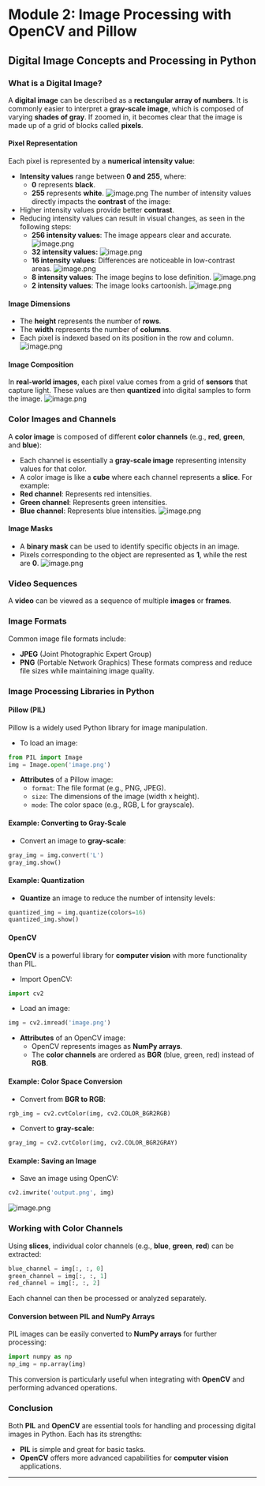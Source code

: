 

# Module 2: Image Processing with OpenCV and Pillow
## Digital Image Concepts and Processing in Python
### What is a Digital Image?
A **digital image** can be described as a **rectangular array of numbers**. It is commonly easier to interpret a **gray-scale image**, which is composed of varying **shades of gray**. If zoomed in, it becomes clear that the image is made up of a grid of blocks called **pixels**.
#### Pixel Representation
Each pixel is represented by a **numerical intensity value**:
- **Intensity values** range between **0 and 255**, where:
	- **0** represents **black**.
	- **255** represents **white**.
![image.png](https://prod-files-secure.s3.us-west-2.amazonaws.com/03e82b26-cccb-4906-bb56-adabcbdc0655/fa1bb4aa-313a-44c2-a7b3-7fa4a8432b08/image.png?X-Amz-Algorithm=AWS4-HMAC-SHA256&X-Amz-Content-Sha256=UNSIGNED-PAYLOAD&X-Amz-Credential=ASIAZI2LB466SS5HMAKJ%2F20250203%2Fus-west-2%2Fs3%2Faws4_request&X-Amz-Date=20250203T211342Z&X-Amz-Expires=3600&X-Amz-Security-Token=IQoJb3JpZ2luX2VjEAUaCXVzLXdlc3QtMiJHMEUCIQC8jec6ziwPhPLdEYjU7uvuqLVJG6w9V%2FcjDK5uKImu3AIgO2xpKghwCVmICqPL638D1qSe0QjY%2B%2FyeUBCot5%2BpZ88q%2FwMIHhAAGgw2Mzc0MjMxODM4MDUiDJLZ%2F98OCFppcMHaOSrcA%2FtUlbdORId8Eg%2BE0PnmujvDe2AK03y4wl4tOxDKUmTRKzRNXGLUY9HWmoJNlza%2Bf46NMIrJtOjH%2BDsGBZaceVmys0rE%2BerPoS0DubFDxLDU4axkp4VFSbDN%2FTQlY2akBNB9IwVBUc2y1tW9HEHr6itGEQgA7IVsb5TSYRpOjwVYpricrh%2BFZ0a%2BY3tCvAdsXSoMlNe9xQl286SLw1LXQn5sFOdXB2pXp6rwfLODvZJNYdt908VTYE%2BdroraxR7xW%2BnIhYK08ZGaaGW39OqiHnaLRLW5PaaTaL5UymB25J9j13I3or1ecwfjr7pkkN5xbHT8qZ3GgRfcqgyrW5xuohckG5S54F5rwd9b%2BYG8f9J8uBtGxiUYhArhwtskc5n4YqFXQAmOUzXEdewW9lDh5G3J%2F9JWZjYLc%2B5h78NDned5VsPQSwtQAUpKVJXe57UZ2hJxRmauawSKHGkAuM0YeuWwN%2FnV%2BumUYFEKnKQrcUdzV5BTBBSuvmllKRBE%2FLxULDx73Bbk4cH90ED66ZIRE%2BjpxpM96I%2BvBb0hBPlvXxNcPJ3am8Wmm%2Fl1J0CKAe1Oz6ucpPrh1RlsWnzh8OY6OH7lx%2BbH58NArFh0Qfk9SzWL5mG9Gn%2Fy7sQVnl9uMLPZhL0GOqUBf3Htp9t9nm0aHI7PJr42cqctf%2F8YGfRWfoWFbmqpMZbhf2fF7yepX8S9PnOAUqJOnFW80jQIf5jVx9JFvm3b0qTtwNQUYZ2FOYIxjMGwzF%2B1IIo19NCo21Vl%2F855gvgaW82SG1CWyJr8elMPauCMiTfWd1y4JAOCgaWT8k3xDdLnDXuImtS8Jz2%2Bp5nR3xD3HsdvAbJ%2FhEWgiFBf6ZFYj%2BdHhEp2&X-Amz-Signature=504662a48f98cfb32097f3fc24a83f14edd1aee6e9dba45c679804e167dea5a2&X-Amz-SignedHeaders=host&x-id=GetObject)
The number of intensity values directly impacts the **contrast** of the image:
- Higher intensity values provide better **contrast**.
- Reducing intensity values can result in visual changes, as seen in the following steps:
	- **256 intensity values**: The image appears clear and accurate.
![image.png](https://prod-files-secure.s3.us-west-2.amazonaws.com/03e82b26-cccb-4906-bb56-adabcbdc0655/0de7dfb4-99dc-4b87-8932-5165b3c3b775/image.png?X-Amz-Algorithm=AWS4-HMAC-SHA256&X-Amz-Content-Sha256=UNSIGNED-PAYLOAD&X-Amz-Credential=ASIAZI2LB4664K4EDQ3O%2F20250203%2Fus-west-2%2Fs3%2Faws4_request&X-Amz-Date=20250203T211344Z&X-Amz-Expires=3600&X-Amz-Security-Token=IQoJb3JpZ2luX2VjEAUaCXVzLXdlc3QtMiJHMEUCIG49MsN%2Fv4F3ZLuR07iIubboCOB9YCvHTysaZSEwdlyYAiEA6afuhmfHPDqvBjPdlHo90bahjqNjoaVYnFCNdKjVVrMq%2FwMIHhAAGgw2Mzc0MjMxODM4MDUiDNyQl5GW3kvuzKN0jSrcA6Yx1yFRlJPCqNFbfoITG1bQi3rmEwknF5h765Tx4pau1XAn3cPEubcBnFHgFSenY6DzJq8HqDsYM2Fgt8J4AgiJLJABvfjpV9j5u5KlFA49n1NrTNP9ZlHyX0bMn1RxacdjW6csuuANCcXySgsK6%2FQM%2FPQU0WAyKJOEmKukc8I%2BEaYDruhItT4%2FPiw%2B1Wh0BmA3w6HcurpuRovekqz%2BW8tTiO%2FkiFeZk%2BVaoAxFyFlbyvd38%2BhrLx%2BUGpTjNfsBF8qMetMol57SLmUnjt2RZFj0r5Uk6M8uqn9kvFqX41I9foeaUq852mSPn87FHB%2B8TcWys4TomdvJWRC%2Bv89uYTIT7CsBLXRXiklceepPgghfXGPK7fXyiyMskl0g0hX4qQoAxPcUCiUFpT2%2FGWcF3n1T87WtmEYoVGI66ZC7Nc1%2BZzFTxjZzF5xHYRlEXKTivvdq7gWUsoN5vMS0gL2Ukt%2FHncvTxhIeaNUg8ZCXn5tH9PbD2AUbyKIjv6jrCO0FXyG4YUKAqdaumq9vccToHu3JGDhAmovJWczS%2FpA5Q7sJ%2FVtb%2B9jgJsaGX7OkMu1yJYVMBL6acNkViR9va%2B7Xx1UagBQRfBXPqusFPbd27dCjzANv3BQjh35DyxFZMP7ZhL0GOqUBXdgMArZAPAvma3T0hs4HUrQjiVHbluawFrVK6lD3g7EqaY9bGw9VLvwVSeS4YgsdR5CltUF78HuqOpf%2FvwQOPkpBKSUrEqX3FR4x7kC0NzrTEzk%2BL9T3Q8Ys61CF5uxOBmjEOOnYwllI8lLpNiE2zfxiUTGloHSzB0NiASab3dNf19Q8D7%2FRE5plZaYLqAUD%2F8y7niFqD995%2FSzLMCkoDGr9ROWH&X-Amz-Signature=394c932b3dbd05e7ef4af683d8f3f3a2e2ff665eaa0c397b213bb69b8231b571&X-Amz-SignedHeaders=host&x-id=GetObject)
	- **32 intensity values:**
![image.png](https://prod-files-secure.s3.us-west-2.amazonaws.com/03e82b26-cccb-4906-bb56-adabcbdc0655/7eb81f08-b190-4c5a-ba2b-2a498a15b2c4/image.png?X-Amz-Algorithm=AWS4-HMAC-SHA256&X-Amz-Content-Sha256=UNSIGNED-PAYLOAD&X-Amz-Credential=ASIAZI2LB4664K4EDQ3O%2F20250203%2Fus-west-2%2Fs3%2Faws4_request&X-Amz-Date=20250203T211344Z&X-Amz-Expires=3600&X-Amz-Security-Token=IQoJb3JpZ2luX2VjEAUaCXVzLXdlc3QtMiJHMEUCIG49MsN%2Fv4F3ZLuR07iIubboCOB9YCvHTysaZSEwdlyYAiEA6afuhmfHPDqvBjPdlHo90bahjqNjoaVYnFCNdKjVVrMq%2FwMIHhAAGgw2Mzc0MjMxODM4MDUiDNyQl5GW3kvuzKN0jSrcA6Yx1yFRlJPCqNFbfoITG1bQi3rmEwknF5h765Tx4pau1XAn3cPEubcBnFHgFSenY6DzJq8HqDsYM2Fgt8J4AgiJLJABvfjpV9j5u5KlFA49n1NrTNP9ZlHyX0bMn1RxacdjW6csuuANCcXySgsK6%2FQM%2FPQU0WAyKJOEmKukc8I%2BEaYDruhItT4%2FPiw%2B1Wh0BmA3w6HcurpuRovekqz%2BW8tTiO%2FkiFeZk%2BVaoAxFyFlbyvd38%2BhrLx%2BUGpTjNfsBF8qMetMol57SLmUnjt2RZFj0r5Uk6M8uqn9kvFqX41I9foeaUq852mSPn87FHB%2B8TcWys4TomdvJWRC%2Bv89uYTIT7CsBLXRXiklceepPgghfXGPK7fXyiyMskl0g0hX4qQoAxPcUCiUFpT2%2FGWcF3n1T87WtmEYoVGI66ZC7Nc1%2BZzFTxjZzF5xHYRlEXKTivvdq7gWUsoN5vMS0gL2Ukt%2FHncvTxhIeaNUg8ZCXn5tH9PbD2AUbyKIjv6jrCO0FXyG4YUKAqdaumq9vccToHu3JGDhAmovJWczS%2FpA5Q7sJ%2FVtb%2B9jgJsaGX7OkMu1yJYVMBL6acNkViR9va%2B7Xx1UagBQRfBXPqusFPbd27dCjzANv3BQjh35DyxFZMP7ZhL0GOqUBXdgMArZAPAvma3T0hs4HUrQjiVHbluawFrVK6lD3g7EqaY9bGw9VLvwVSeS4YgsdR5CltUF78HuqOpf%2FvwQOPkpBKSUrEqX3FR4x7kC0NzrTEzk%2BL9T3Q8Ys61CF5uxOBmjEOOnYwllI8lLpNiE2zfxiUTGloHSzB0NiASab3dNf19Q8D7%2FRE5plZaYLqAUD%2F8y7niFqD995%2FSzLMCkoDGr9ROWH&X-Amz-Signature=b7e42e1e1c5406e343f6f93a43b3a3aaa540d5e66d061f8ba2bcf9e37445d134&X-Amz-SignedHeaders=host&x-id=GetObject)
	- **16 intensity values**: Differences are noticeable in low-contrast areas.
![image.png](https://prod-files-secure.s3.us-west-2.amazonaws.com/03e82b26-cccb-4906-bb56-adabcbdc0655/6bf56d44-9a14-4b7b-98c2-1f00b8630f0c/image.png?X-Amz-Algorithm=AWS4-HMAC-SHA256&X-Amz-Content-Sha256=UNSIGNED-PAYLOAD&X-Amz-Credential=ASIAZI2LB4664K4EDQ3O%2F20250203%2Fus-west-2%2Fs3%2Faws4_request&X-Amz-Date=20250203T211344Z&X-Amz-Expires=3600&X-Amz-Security-Token=IQoJb3JpZ2luX2VjEAUaCXVzLXdlc3QtMiJHMEUCIG49MsN%2Fv4F3ZLuR07iIubboCOB9YCvHTysaZSEwdlyYAiEA6afuhmfHPDqvBjPdlHo90bahjqNjoaVYnFCNdKjVVrMq%2FwMIHhAAGgw2Mzc0MjMxODM4MDUiDNyQl5GW3kvuzKN0jSrcA6Yx1yFRlJPCqNFbfoITG1bQi3rmEwknF5h765Tx4pau1XAn3cPEubcBnFHgFSenY6DzJq8HqDsYM2Fgt8J4AgiJLJABvfjpV9j5u5KlFA49n1NrTNP9ZlHyX0bMn1RxacdjW6csuuANCcXySgsK6%2FQM%2FPQU0WAyKJOEmKukc8I%2BEaYDruhItT4%2FPiw%2B1Wh0BmA3w6HcurpuRovekqz%2BW8tTiO%2FkiFeZk%2BVaoAxFyFlbyvd38%2BhrLx%2BUGpTjNfsBF8qMetMol57SLmUnjt2RZFj0r5Uk6M8uqn9kvFqX41I9foeaUq852mSPn87FHB%2B8TcWys4TomdvJWRC%2Bv89uYTIT7CsBLXRXiklceepPgghfXGPK7fXyiyMskl0g0hX4qQoAxPcUCiUFpT2%2FGWcF3n1T87WtmEYoVGI66ZC7Nc1%2BZzFTxjZzF5xHYRlEXKTivvdq7gWUsoN5vMS0gL2Ukt%2FHncvTxhIeaNUg8ZCXn5tH9PbD2AUbyKIjv6jrCO0FXyG4YUKAqdaumq9vccToHu3JGDhAmovJWczS%2FpA5Q7sJ%2FVtb%2B9jgJsaGX7OkMu1yJYVMBL6acNkViR9va%2B7Xx1UagBQRfBXPqusFPbd27dCjzANv3BQjh35DyxFZMP7ZhL0GOqUBXdgMArZAPAvma3T0hs4HUrQjiVHbluawFrVK6lD3g7EqaY9bGw9VLvwVSeS4YgsdR5CltUF78HuqOpf%2FvwQOPkpBKSUrEqX3FR4x7kC0NzrTEzk%2BL9T3Q8Ys61CF5uxOBmjEOOnYwllI8lLpNiE2zfxiUTGloHSzB0NiASab3dNf19Q8D7%2FRE5plZaYLqAUD%2F8y7niFqD995%2FSzLMCkoDGr9ROWH&X-Amz-Signature=2ea5334dd1b250acca6fd393d4229f89045ae3d737a3d37b229fab49809bdd5f&X-Amz-SignedHeaders=host&x-id=GetObject)
	- **8 intensity values**: The image begins to lose definition.
![image.png](https://prod-files-secure.s3.us-west-2.amazonaws.com/03e82b26-cccb-4906-bb56-adabcbdc0655/cca05878-ca1a-43e0-8bec-1d146756f9ae/image.png?X-Amz-Algorithm=AWS4-HMAC-SHA256&X-Amz-Content-Sha256=UNSIGNED-PAYLOAD&X-Amz-Credential=ASIAZI2LB4664K4EDQ3O%2F20250203%2Fus-west-2%2Fs3%2Faws4_request&X-Amz-Date=20250203T211344Z&X-Amz-Expires=3600&X-Amz-Security-Token=IQoJb3JpZ2luX2VjEAUaCXVzLXdlc3QtMiJHMEUCIG49MsN%2Fv4F3ZLuR07iIubboCOB9YCvHTysaZSEwdlyYAiEA6afuhmfHPDqvBjPdlHo90bahjqNjoaVYnFCNdKjVVrMq%2FwMIHhAAGgw2Mzc0MjMxODM4MDUiDNyQl5GW3kvuzKN0jSrcA6Yx1yFRlJPCqNFbfoITG1bQi3rmEwknF5h765Tx4pau1XAn3cPEubcBnFHgFSenY6DzJq8HqDsYM2Fgt8J4AgiJLJABvfjpV9j5u5KlFA49n1NrTNP9ZlHyX0bMn1RxacdjW6csuuANCcXySgsK6%2FQM%2FPQU0WAyKJOEmKukc8I%2BEaYDruhItT4%2FPiw%2B1Wh0BmA3w6HcurpuRovekqz%2BW8tTiO%2FkiFeZk%2BVaoAxFyFlbyvd38%2BhrLx%2BUGpTjNfsBF8qMetMol57SLmUnjt2RZFj0r5Uk6M8uqn9kvFqX41I9foeaUq852mSPn87FHB%2B8TcWys4TomdvJWRC%2Bv89uYTIT7CsBLXRXiklceepPgghfXGPK7fXyiyMskl0g0hX4qQoAxPcUCiUFpT2%2FGWcF3n1T87WtmEYoVGI66ZC7Nc1%2BZzFTxjZzF5xHYRlEXKTivvdq7gWUsoN5vMS0gL2Ukt%2FHncvTxhIeaNUg8ZCXn5tH9PbD2AUbyKIjv6jrCO0FXyG4YUKAqdaumq9vccToHu3JGDhAmovJWczS%2FpA5Q7sJ%2FVtb%2B9jgJsaGX7OkMu1yJYVMBL6acNkViR9va%2B7Xx1UagBQRfBXPqusFPbd27dCjzANv3BQjh35DyxFZMP7ZhL0GOqUBXdgMArZAPAvma3T0hs4HUrQjiVHbluawFrVK6lD3g7EqaY9bGw9VLvwVSeS4YgsdR5CltUF78HuqOpf%2FvwQOPkpBKSUrEqX3FR4x7kC0NzrTEzk%2BL9T3Q8Ys61CF5uxOBmjEOOnYwllI8lLpNiE2zfxiUTGloHSzB0NiASab3dNf19Q8D7%2FRE5plZaYLqAUD%2F8y7niFqD995%2FSzLMCkoDGr9ROWH&X-Amz-Signature=d960522944acbdf4278bba27feb864a2494023259fdbb2d9253800a2e5b9687e&X-Amz-SignedHeaders=host&x-id=GetObject)
	- **2 intensity values**: The image looks cartoonish.
![image.png](https://prod-files-secure.s3.us-west-2.amazonaws.com/03e82b26-cccb-4906-bb56-adabcbdc0655/12da64d7-6b97-44e0-bc2c-52b9c47ce212/image.png?X-Amz-Algorithm=AWS4-HMAC-SHA256&X-Amz-Content-Sha256=UNSIGNED-PAYLOAD&X-Amz-Credential=ASIAZI2LB4664K4EDQ3O%2F20250203%2Fus-west-2%2Fs3%2Faws4_request&X-Amz-Date=20250203T211344Z&X-Amz-Expires=3600&X-Amz-Security-Token=IQoJb3JpZ2luX2VjEAUaCXVzLXdlc3QtMiJHMEUCIG49MsN%2Fv4F3ZLuR07iIubboCOB9YCvHTysaZSEwdlyYAiEA6afuhmfHPDqvBjPdlHo90bahjqNjoaVYnFCNdKjVVrMq%2FwMIHhAAGgw2Mzc0MjMxODM4MDUiDNyQl5GW3kvuzKN0jSrcA6Yx1yFRlJPCqNFbfoITG1bQi3rmEwknF5h765Tx4pau1XAn3cPEubcBnFHgFSenY6DzJq8HqDsYM2Fgt8J4AgiJLJABvfjpV9j5u5KlFA49n1NrTNP9ZlHyX0bMn1RxacdjW6csuuANCcXySgsK6%2FQM%2FPQU0WAyKJOEmKukc8I%2BEaYDruhItT4%2FPiw%2B1Wh0BmA3w6HcurpuRovekqz%2BW8tTiO%2FkiFeZk%2BVaoAxFyFlbyvd38%2BhrLx%2BUGpTjNfsBF8qMetMol57SLmUnjt2RZFj0r5Uk6M8uqn9kvFqX41I9foeaUq852mSPn87FHB%2B8TcWys4TomdvJWRC%2Bv89uYTIT7CsBLXRXiklceepPgghfXGPK7fXyiyMskl0g0hX4qQoAxPcUCiUFpT2%2FGWcF3n1T87WtmEYoVGI66ZC7Nc1%2BZzFTxjZzF5xHYRlEXKTivvdq7gWUsoN5vMS0gL2Ukt%2FHncvTxhIeaNUg8ZCXn5tH9PbD2AUbyKIjv6jrCO0FXyG4YUKAqdaumq9vccToHu3JGDhAmovJWczS%2FpA5Q7sJ%2FVtb%2B9jgJsaGX7OkMu1yJYVMBL6acNkViR9va%2B7Xx1UagBQRfBXPqusFPbd27dCjzANv3BQjh35DyxFZMP7ZhL0GOqUBXdgMArZAPAvma3T0hs4HUrQjiVHbluawFrVK6lD3g7EqaY9bGw9VLvwVSeS4YgsdR5CltUF78HuqOpf%2FvwQOPkpBKSUrEqX3FR4x7kC0NzrTEzk%2BL9T3Q8Ys61CF5uxOBmjEOOnYwllI8lLpNiE2zfxiUTGloHSzB0NiASab3dNf19Q8D7%2FRE5plZaYLqAUD%2F8y7niFqD995%2FSzLMCkoDGr9ROWH&X-Amz-Signature=ea413b074607450c236d7a71a2759ddf3898b5b2ce6546bea96544a10518ad0a&X-Amz-SignedHeaders=host&x-id=GetObject)
#### Image Dimensions
- The **height** represents the number of **rows**.
- The **width** represents the number of **columns**.
- Each pixel is indexed based on its position in the row and column.
![image.png](https://prod-files-secure.s3.us-west-2.amazonaws.com/03e82b26-cccb-4906-bb56-adabcbdc0655/ff056335-e79e-4491-b508-30cd45b6c194/image.png?X-Amz-Algorithm=AWS4-HMAC-SHA256&X-Amz-Content-Sha256=UNSIGNED-PAYLOAD&X-Amz-Credential=ASIAZI2LB466SS5HMAKJ%2F20250203%2Fus-west-2%2Fs3%2Faws4_request&X-Amz-Date=20250203T211342Z&X-Amz-Expires=3600&X-Amz-Security-Token=IQoJb3JpZ2luX2VjEAUaCXVzLXdlc3QtMiJHMEUCIQC8jec6ziwPhPLdEYjU7uvuqLVJG6w9V%2FcjDK5uKImu3AIgO2xpKghwCVmICqPL638D1qSe0QjY%2B%2FyeUBCot5%2BpZ88q%2FwMIHhAAGgw2Mzc0MjMxODM4MDUiDJLZ%2F98OCFppcMHaOSrcA%2FtUlbdORId8Eg%2BE0PnmujvDe2AK03y4wl4tOxDKUmTRKzRNXGLUY9HWmoJNlza%2Bf46NMIrJtOjH%2BDsGBZaceVmys0rE%2BerPoS0DubFDxLDU4axkp4VFSbDN%2FTQlY2akBNB9IwVBUc2y1tW9HEHr6itGEQgA7IVsb5TSYRpOjwVYpricrh%2BFZ0a%2BY3tCvAdsXSoMlNe9xQl286SLw1LXQn5sFOdXB2pXp6rwfLODvZJNYdt908VTYE%2BdroraxR7xW%2BnIhYK08ZGaaGW39OqiHnaLRLW5PaaTaL5UymB25J9j13I3or1ecwfjr7pkkN5xbHT8qZ3GgRfcqgyrW5xuohckG5S54F5rwd9b%2BYG8f9J8uBtGxiUYhArhwtskc5n4YqFXQAmOUzXEdewW9lDh5G3J%2F9JWZjYLc%2B5h78NDned5VsPQSwtQAUpKVJXe57UZ2hJxRmauawSKHGkAuM0YeuWwN%2FnV%2BumUYFEKnKQrcUdzV5BTBBSuvmllKRBE%2FLxULDx73Bbk4cH90ED66ZIRE%2BjpxpM96I%2BvBb0hBPlvXxNcPJ3am8Wmm%2Fl1J0CKAe1Oz6ucpPrh1RlsWnzh8OY6OH7lx%2BbH58NArFh0Qfk9SzWL5mG9Gn%2Fy7sQVnl9uMLPZhL0GOqUBf3Htp9t9nm0aHI7PJr42cqctf%2F8YGfRWfoWFbmqpMZbhf2fF7yepX8S9PnOAUqJOnFW80jQIf5jVx9JFvm3b0qTtwNQUYZ2FOYIxjMGwzF%2B1IIo19NCo21Vl%2F855gvgaW82SG1CWyJr8elMPauCMiTfWd1y4JAOCgaWT8k3xDdLnDXuImtS8Jz2%2Bp5nR3xD3HsdvAbJ%2FhEWgiFBf6ZFYj%2BdHhEp2&X-Amz-Signature=bff10aa9fb036d717506080eaeb253cf1b6c226f86111315238c3ca12ab1c0ab&X-Amz-SignedHeaders=host&x-id=GetObject)
#### Image Composition
In **real-world images**, each pixel value comes from a grid of **sensors** that capture light. These values are then **quantized** into digital samples to form the image.
![image.png](https://prod-files-secure.s3.us-west-2.amazonaws.com/03e82b26-cccb-4906-bb56-adabcbdc0655/0c721ea0-409b-4d32-b630-a00d6f170d18/image.png?X-Amz-Algorithm=AWS4-HMAC-SHA256&X-Amz-Content-Sha256=UNSIGNED-PAYLOAD&X-Amz-Credential=ASIAZI2LB466SS5HMAKJ%2F20250203%2Fus-west-2%2Fs3%2Faws4_request&X-Amz-Date=20250203T211342Z&X-Amz-Expires=3600&X-Amz-Security-Token=IQoJb3JpZ2luX2VjEAUaCXVzLXdlc3QtMiJHMEUCIQC8jec6ziwPhPLdEYjU7uvuqLVJG6w9V%2FcjDK5uKImu3AIgO2xpKghwCVmICqPL638D1qSe0QjY%2B%2FyeUBCot5%2BpZ88q%2FwMIHhAAGgw2Mzc0MjMxODM4MDUiDJLZ%2F98OCFppcMHaOSrcA%2FtUlbdORId8Eg%2BE0PnmujvDe2AK03y4wl4tOxDKUmTRKzRNXGLUY9HWmoJNlza%2Bf46NMIrJtOjH%2BDsGBZaceVmys0rE%2BerPoS0DubFDxLDU4axkp4VFSbDN%2FTQlY2akBNB9IwVBUc2y1tW9HEHr6itGEQgA7IVsb5TSYRpOjwVYpricrh%2BFZ0a%2BY3tCvAdsXSoMlNe9xQl286SLw1LXQn5sFOdXB2pXp6rwfLODvZJNYdt908VTYE%2BdroraxR7xW%2BnIhYK08ZGaaGW39OqiHnaLRLW5PaaTaL5UymB25J9j13I3or1ecwfjr7pkkN5xbHT8qZ3GgRfcqgyrW5xuohckG5S54F5rwd9b%2BYG8f9J8uBtGxiUYhArhwtskc5n4YqFXQAmOUzXEdewW9lDh5G3J%2F9JWZjYLc%2B5h78NDned5VsPQSwtQAUpKVJXe57UZ2hJxRmauawSKHGkAuM0YeuWwN%2FnV%2BumUYFEKnKQrcUdzV5BTBBSuvmllKRBE%2FLxULDx73Bbk4cH90ED66ZIRE%2BjpxpM96I%2BvBb0hBPlvXxNcPJ3am8Wmm%2Fl1J0CKAe1Oz6ucpPrh1RlsWnzh8OY6OH7lx%2BbH58NArFh0Qfk9SzWL5mG9Gn%2Fy7sQVnl9uMLPZhL0GOqUBf3Htp9t9nm0aHI7PJr42cqctf%2F8YGfRWfoWFbmqpMZbhf2fF7yepX8S9PnOAUqJOnFW80jQIf5jVx9JFvm3b0qTtwNQUYZ2FOYIxjMGwzF%2B1IIo19NCo21Vl%2F855gvgaW82SG1CWyJr8elMPauCMiTfWd1y4JAOCgaWT8k3xDdLnDXuImtS8Jz2%2Bp5nR3xD3HsdvAbJ%2FhEWgiFBf6ZFYj%2BdHhEp2&X-Amz-Signature=11fe086fd01ed600b443d19de456cfed5a719bbecca8bf0da4b4b022e39e62d8&X-Amz-SignedHeaders=host&x-id=GetObject)
### Color Images and Channels
A **color image** is composed of different **color channels** (e.g., **red**, **green**, and **blue**):
- Each channel is essentially a **gray-scale image** representing intensity values for that color.
- A color image is like a **cube** where each channel represents a **slice**.
For example:
- **Red channel**: Represents red intensities.
- **Green channel**: Represents green intensities.
- **Blue channel**: Represents blue intensities.
![image.png](https://prod-files-secure.s3.us-west-2.amazonaws.com/03e82b26-cccb-4906-bb56-adabcbdc0655/c0cc17c9-842f-413f-82e8-f3f44278cf74/image.png?X-Amz-Algorithm=AWS4-HMAC-SHA256&X-Amz-Content-Sha256=UNSIGNED-PAYLOAD&X-Amz-Credential=ASIAZI2LB466SS5HMAKJ%2F20250203%2Fus-west-2%2Fs3%2Faws4_request&X-Amz-Date=20250203T211342Z&X-Amz-Expires=3600&X-Amz-Security-Token=IQoJb3JpZ2luX2VjEAUaCXVzLXdlc3QtMiJHMEUCIQC8jec6ziwPhPLdEYjU7uvuqLVJG6w9V%2FcjDK5uKImu3AIgO2xpKghwCVmICqPL638D1qSe0QjY%2B%2FyeUBCot5%2BpZ88q%2FwMIHhAAGgw2Mzc0MjMxODM4MDUiDJLZ%2F98OCFppcMHaOSrcA%2FtUlbdORId8Eg%2BE0PnmujvDe2AK03y4wl4tOxDKUmTRKzRNXGLUY9HWmoJNlza%2Bf46NMIrJtOjH%2BDsGBZaceVmys0rE%2BerPoS0DubFDxLDU4axkp4VFSbDN%2FTQlY2akBNB9IwVBUc2y1tW9HEHr6itGEQgA7IVsb5TSYRpOjwVYpricrh%2BFZ0a%2BY3tCvAdsXSoMlNe9xQl286SLw1LXQn5sFOdXB2pXp6rwfLODvZJNYdt908VTYE%2BdroraxR7xW%2BnIhYK08ZGaaGW39OqiHnaLRLW5PaaTaL5UymB25J9j13I3or1ecwfjr7pkkN5xbHT8qZ3GgRfcqgyrW5xuohckG5S54F5rwd9b%2BYG8f9J8uBtGxiUYhArhwtskc5n4YqFXQAmOUzXEdewW9lDh5G3J%2F9JWZjYLc%2B5h78NDned5VsPQSwtQAUpKVJXe57UZ2hJxRmauawSKHGkAuM0YeuWwN%2FnV%2BumUYFEKnKQrcUdzV5BTBBSuvmllKRBE%2FLxULDx73Bbk4cH90ED66ZIRE%2BjpxpM96I%2BvBb0hBPlvXxNcPJ3am8Wmm%2Fl1J0CKAe1Oz6ucpPrh1RlsWnzh8OY6OH7lx%2BbH58NArFh0Qfk9SzWL5mG9Gn%2Fy7sQVnl9uMLPZhL0GOqUBf3Htp9t9nm0aHI7PJr42cqctf%2F8YGfRWfoWFbmqpMZbhf2fF7yepX8S9PnOAUqJOnFW80jQIf5jVx9JFvm3b0qTtwNQUYZ2FOYIxjMGwzF%2B1IIo19NCo21Vl%2F855gvgaW82SG1CWyJr8elMPauCMiTfWd1y4JAOCgaWT8k3xDdLnDXuImtS8Jz2%2Bp5nR3xD3HsdvAbJ%2FhEWgiFBf6ZFYj%2BdHhEp2&X-Amz-Signature=492427c2bb9e8223195ece7527fdd3f505fdf0a358e1a9dd9acdb5018341d515&X-Amz-SignedHeaders=host&x-id=GetObject)
#### Image Masks
- A **binary mask** can be used to identify specific objects in an image.
- Pixels corresponding to the object are represented as **1**, while the rest are **0**.
![image.png](https://prod-files-secure.s3.us-west-2.amazonaws.com/03e82b26-cccb-4906-bb56-adabcbdc0655/667eab4d-d19d-4618-81d0-663b6beb002c/image.png?X-Amz-Algorithm=AWS4-HMAC-SHA256&X-Amz-Content-Sha256=UNSIGNED-PAYLOAD&X-Amz-Credential=ASIAZI2LB466SS5HMAKJ%2F20250203%2Fus-west-2%2Fs3%2Faws4_request&X-Amz-Date=20250203T211342Z&X-Amz-Expires=3600&X-Amz-Security-Token=IQoJb3JpZ2luX2VjEAUaCXVzLXdlc3QtMiJHMEUCIQC8jec6ziwPhPLdEYjU7uvuqLVJG6w9V%2FcjDK5uKImu3AIgO2xpKghwCVmICqPL638D1qSe0QjY%2B%2FyeUBCot5%2BpZ88q%2FwMIHhAAGgw2Mzc0MjMxODM4MDUiDJLZ%2F98OCFppcMHaOSrcA%2FtUlbdORId8Eg%2BE0PnmujvDe2AK03y4wl4tOxDKUmTRKzRNXGLUY9HWmoJNlza%2Bf46NMIrJtOjH%2BDsGBZaceVmys0rE%2BerPoS0DubFDxLDU4axkp4VFSbDN%2FTQlY2akBNB9IwVBUc2y1tW9HEHr6itGEQgA7IVsb5TSYRpOjwVYpricrh%2BFZ0a%2BY3tCvAdsXSoMlNe9xQl286SLw1LXQn5sFOdXB2pXp6rwfLODvZJNYdt908VTYE%2BdroraxR7xW%2BnIhYK08ZGaaGW39OqiHnaLRLW5PaaTaL5UymB25J9j13I3or1ecwfjr7pkkN5xbHT8qZ3GgRfcqgyrW5xuohckG5S54F5rwd9b%2BYG8f9J8uBtGxiUYhArhwtskc5n4YqFXQAmOUzXEdewW9lDh5G3J%2F9JWZjYLc%2B5h78NDned5VsPQSwtQAUpKVJXe57UZ2hJxRmauawSKHGkAuM0YeuWwN%2FnV%2BumUYFEKnKQrcUdzV5BTBBSuvmllKRBE%2FLxULDx73Bbk4cH90ED66ZIRE%2BjpxpM96I%2BvBb0hBPlvXxNcPJ3am8Wmm%2Fl1J0CKAe1Oz6ucpPrh1RlsWnzh8OY6OH7lx%2BbH58NArFh0Qfk9SzWL5mG9Gn%2Fy7sQVnl9uMLPZhL0GOqUBf3Htp9t9nm0aHI7PJr42cqctf%2F8YGfRWfoWFbmqpMZbhf2fF7yepX8S9PnOAUqJOnFW80jQIf5jVx9JFvm3b0qTtwNQUYZ2FOYIxjMGwzF%2B1IIo19NCo21Vl%2F855gvgaW82SG1CWyJr8elMPauCMiTfWd1y4JAOCgaWT8k3xDdLnDXuImtS8Jz2%2Bp5nR3xD3HsdvAbJ%2FhEWgiFBf6ZFYj%2BdHhEp2&X-Amz-Signature=a32c2366f424ea7da337559bead69dd29d5f8fccedd70848e6d4d73c3b339f3b&X-Amz-SignedHeaders=host&x-id=GetObject)
### Video Sequences
A **video** can be viewed as a sequence of multiple **images** or **frames**.
### Image Formats
Common image file formats include:
- **JPEG** (Joint Photographic Expert Group)
- **PNG** (Portable Network Graphics)
These formats compress and reduce file sizes while maintaining image quality.
### Image Processing Libraries in Python
#### Pillow (PIL)
Pillow is a widely used Python library for image manipulation.
- To load an image:
```python
from PIL import Image
img = Image.open('image.png')
```
- **Attributes** of a Pillow image:
	- `format`: The file format (e.g., PNG, JPEG).
	- `size`: The dimensions of the image (width x height).
	- `mode`: The color space (e.g., RGB, L for grayscale).
#### Example: Converting to Gray-Scale
- Convert an image to **gray-scale**:
```python
gray_img = img.convert('L')
gray_img.show()
```
#### Example: Quantization
- **Quantize** an image to reduce the number of intensity levels:
```python
quantized_img = img.quantize(colors=16)
quantized_img.show()
```
#### OpenCV
**OpenCV** is a powerful library for **computer vision** with more functionality than PIL.
- Import OpenCV:
```python
import cv2
```
- Load an image:
```python
img = cv2.imread('image.png')
```
- **Attributes** of an OpenCV image:
	- OpenCV represents images as **NumPy arrays**.
	- The **color channels** are ordered as **BGR** (blue, green, red) instead of **RGB**.
#### Example: Color Space Conversion
- Convert from **BGR to RGB**:
```python
rgb_img = cv2.cvtColor(img, cv2.COLOR_BGR2RGB)
```
- Convert to **gray-scale**:
```python
gray_img = cv2.cvtColor(img, cv2.COLOR_BGR2GRAY)
```
#### Example: Saving an Image
- Save an image using OpenCV:
```python
cv2.imwrite('output.png', img)
```
![image.png](https://prod-files-secure.s3.us-west-2.amazonaws.com/03e82b26-cccb-4906-bb56-adabcbdc0655/25fcc977-54ea-484c-997e-9b6bd016f347/image.png?X-Amz-Algorithm=AWS4-HMAC-SHA256&X-Amz-Content-Sha256=UNSIGNED-PAYLOAD&X-Amz-Credential=ASIAZI2LB466SS5HMAKJ%2F20250203%2Fus-west-2%2Fs3%2Faws4_request&X-Amz-Date=20250203T211342Z&X-Amz-Expires=3600&X-Amz-Security-Token=IQoJb3JpZ2luX2VjEAUaCXVzLXdlc3QtMiJHMEUCIQC8jec6ziwPhPLdEYjU7uvuqLVJG6w9V%2FcjDK5uKImu3AIgO2xpKghwCVmICqPL638D1qSe0QjY%2B%2FyeUBCot5%2BpZ88q%2FwMIHhAAGgw2Mzc0MjMxODM4MDUiDJLZ%2F98OCFppcMHaOSrcA%2FtUlbdORId8Eg%2BE0PnmujvDe2AK03y4wl4tOxDKUmTRKzRNXGLUY9HWmoJNlza%2Bf46NMIrJtOjH%2BDsGBZaceVmys0rE%2BerPoS0DubFDxLDU4axkp4VFSbDN%2FTQlY2akBNB9IwVBUc2y1tW9HEHr6itGEQgA7IVsb5TSYRpOjwVYpricrh%2BFZ0a%2BY3tCvAdsXSoMlNe9xQl286SLw1LXQn5sFOdXB2pXp6rwfLODvZJNYdt908VTYE%2BdroraxR7xW%2BnIhYK08ZGaaGW39OqiHnaLRLW5PaaTaL5UymB25J9j13I3or1ecwfjr7pkkN5xbHT8qZ3GgRfcqgyrW5xuohckG5S54F5rwd9b%2BYG8f9J8uBtGxiUYhArhwtskc5n4YqFXQAmOUzXEdewW9lDh5G3J%2F9JWZjYLc%2B5h78NDned5VsPQSwtQAUpKVJXe57UZ2hJxRmauawSKHGkAuM0YeuWwN%2FnV%2BumUYFEKnKQrcUdzV5BTBBSuvmllKRBE%2FLxULDx73Bbk4cH90ED66ZIRE%2BjpxpM96I%2BvBb0hBPlvXxNcPJ3am8Wmm%2Fl1J0CKAe1Oz6ucpPrh1RlsWnzh8OY6OH7lx%2BbH58NArFh0Qfk9SzWL5mG9Gn%2Fy7sQVnl9uMLPZhL0GOqUBf3Htp9t9nm0aHI7PJr42cqctf%2F8YGfRWfoWFbmqpMZbhf2fF7yepX8S9PnOAUqJOnFW80jQIf5jVx9JFvm3b0qTtwNQUYZ2FOYIxjMGwzF%2B1IIo19NCo21Vl%2F855gvgaW82SG1CWyJr8elMPauCMiTfWd1y4JAOCgaWT8k3xDdLnDXuImtS8Jz2%2Bp5nR3xD3HsdvAbJ%2FhEWgiFBf6ZFYj%2BdHhEp2&X-Amz-Signature=15161d02a419a25547c293d7e6c300d236310ce7dfa31bb12d6893ce76ab9995&X-Amz-SignedHeaders=host&x-id=GetObject)
### Working with Color Channels
Using **slices**, individual color channels (e.g., **blue**, **green**, **red**) can be extracted:
```python
blue_channel = img[:, :, 0]
green_channel = img[:, :, 1]
red_channel = img[:, :, 2]
```
Each channel can then be processed or analyzed separately.
#### Conversion between PIL and NumPy Arrays
PIL images can be easily converted to **NumPy arrays** for further processing:
```python
import numpy as np
np_img = np.array(img)
```
This conversion is particularly useful when integrating with **OpenCV** and performing advanced operations.
### Conclusion
Both **PIL** and **OpenCV** are essential tools for handling and processing digital images in Python. Each has its strengths:
- **PIL** is simple and great for basic tasks.
- **OpenCV** offers more advanced capabilities for **computer vision** applications.
___


